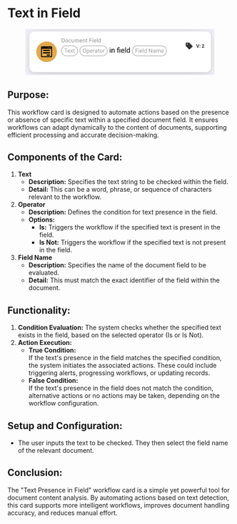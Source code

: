 # Text in Field

<figure><img src="../../../../.gitbook/assets/image (10) (1) (1) (1) (1).png" alt="" width="563"><figcaption></figcaption></figure>

## **Purpose:**

This workflow card is designed to automate actions based on the presence or absence of specific text within a specified document field. It ensures workflows can adapt dynamically to the content of documents, supporting efficient processing and accurate decision-making.

## **Components of the Card:**

1. **Text**
   * **Description:** Specifies the text string to be checked within the field.
   * **Detail:** This can be a word, phrase, or sequence of characters relevant to the workflow.
2. **Operator**
   * **Description:** Defines the condition for text presence in the field.
   * **Options:**
     * **Is:** Triggers the workflow if the specified text is present in the field.
     * **Is Not:** Triggers the workflow if the specified text is not present in the field.
3. **Field Name**
   * **Description:** Specifies the name of the document field to be evaluated.
   * **Detail:** This must match the exact identifier of the field within the document.

## **Functionality:**

1. **Condition Evaluation:** The system checks whether the specified text exists in the field, based on the selected operator (Is or Is Not).
2. **Action Execution:**
   * **True Condition:**\
     If the text's presence in the field matches the specified condition, the system initiates the associated actions. These could include triggering alerts, progressing workflows, or updating records.
   * **False Condition:**\
     If the text's presence in the field does not match the condition, alternative actions or no actions may be taken, depending on the workflow configuration.

## **Setup and Configuration:**&#x20;

* The user inputs the text to be checked. They then select the field name of the relevant document.

## **Conclusion:**

The "Text Presence in Field" workflow card is a simple yet powerful tool for document content analysis. By automating actions based on text detection, this card supports more intelligent workflows, improves document handling accuracy, and reduces manual effort.
